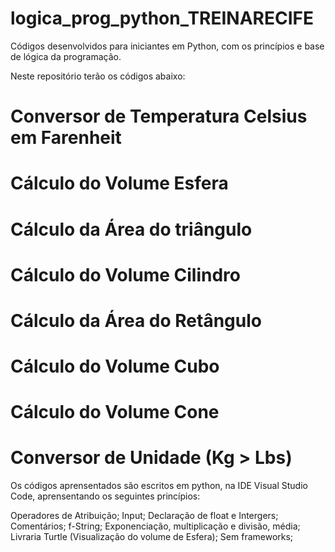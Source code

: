 # logica_prog_python_TREINARECIFE
Códigos desenvolvidos para iniciantes em Python, com os princípios e base de lógica da programação.

Neste repositório terão os códigos abaixo:
# Conversor de Temperatura Celsius em Farenheit
# Cálculo do Volume Esfera
# Cálculo da Área do triângulo
# Cálculo do Volume Cilindro
# Cálculo da Área do Retângulo
# Cálculo do Volume Cubo
# Cálculo do Volume Cone
# Conversor de Unidade (Kg > Lbs)  

Os códigos aprensentados são escritos em python, na IDE Visual Studio Code, aprensentando os seguintes princípios:

Operadores de Atribuição;
Input;
Declaração de float e Intergers;
Comentários;
f-String;
Exponenciação, multiplicação e divisão, média;
Livraria Turtle (Visualização do volume de Esfera);
Sem frameworks;
